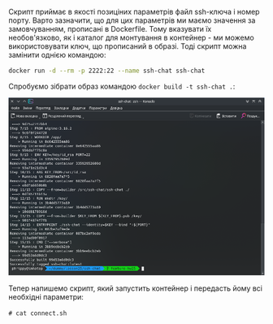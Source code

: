 Скрипт приймає в якості позиціних параметрів файл ssh-ключа і номер порту. Варто зазначити, що для цих параметрів ми маємо значення за замовчуванням, прописані в Dockerfile. Тому вказувати їх необов'язково, як і каталог для монтування в контейнер - ми можемо використовувати ключ, що прописаний в образі. Тоді скрипт можна замінити однією командою:

```bash
docker run -d --rm -p 2222:22 --name ssh-chat ssh-chat
```
Спробуємо зібрати образ командою `docker build -t ssh-chat .`:

![Збирання образу](build.png)

Тепер напишемо скрипт, який запустить контейнер і передасть йому всі необхідні параметри:

`# cat connect.sh`
